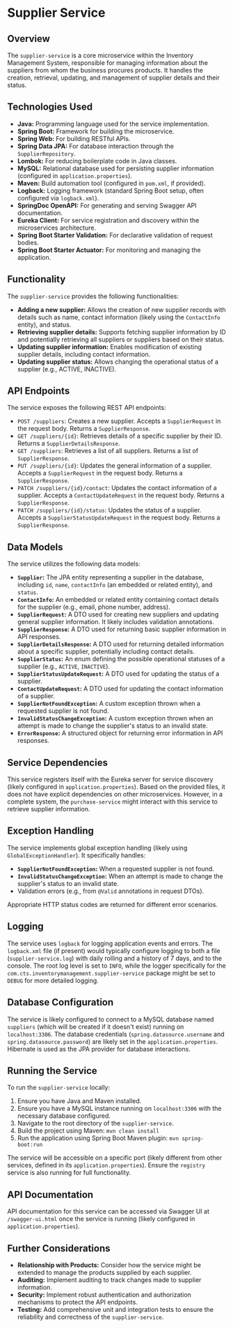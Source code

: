 # Supplier Service

## Overview

The `supplier-service` is a core microservice within the Inventory Management System, responsible for managing information about the suppliers from whom the business procures products. It handles the creation, retrieval, updating, and management of supplier details and their status.

## Technologies Used

* **Java:** Programming language used for the service implementation.
* **Spring Boot:** Framework for building the microservice.
* **Spring Web:** For building RESTful APIs.
* **Spring Data JPA:** For database interaction through the `SupplierRepository`.
* **Lombok:** For reducing boilerplate code in Java classes.
* **MySQL:** Relational database used for persisting supplier information (configured in `application.properties`).
* **Maven:** Build automation tool (configured in `pom.xml`, if provided).
* **Logback:** Logging framework (standard Spring Boot setup, often configured via `logback.xml`).
* **SpringDoc OpenAPI:** For generating and serving Swagger API documentation.
* **Eureka Client:** For service registration and discovery within the microservices architecture.
* **Spring Boot Starter Validation:** For declarative validation of request bodies.
* **Spring Boot Starter Actuator:** For monitoring and managing the application.

## Functionality

The `supplier-service` provides the following functionalities:

* **Adding a new supplier:** Allows the creation of new supplier records with details such as name, contact information (likely using the `ContactInfo` entity), and status.
* **Retrieving supplier details:** Supports fetching supplier information by ID and potentially retrieving all suppliers or suppliers based on their status.
* **Updating supplier information:** Enables modification of existing supplier details, including contact information.
* **Updating supplier status:** Allows changing the operational status of a supplier (e.g., ACTIVE, INACTIVE).

## API Endpoints

The service exposes the following REST API endpoints:

* `POST /suppliers`: Creates a new supplier. Accepts a `SupplierRequest` in the request body. Returns a `SupplierResponse`.
* `GET /suppliers/{id}`: Retrieves details of a specific supplier by their ID. Returns a `SupplierDetailsResponse`.
* `GET /suppliers`: Retrieves a list of all suppliers. Returns a list of `SupplierResponse`.
* `PUT /suppliers/{id}`: Updates the general information of a supplier. Accepts a `SupplierRequest` in the request body. Returns a `SupplierResponse`.
* `PATCH /suppliers/{id}/contact`: Updates the contact information of a supplier. Accepts a `ContactUpdateRequest` in the request body. Returns a `SupplierResponse`.
* `PATCH /suppliers/{id}/status`: Updates the status of a supplier. Accepts a `SupplierStatusUpdateRequest` in the request body. Returns a `SupplierResponse`.

## Data Models

The service utilizes the following data models:

* **`Supplier`:** The JPA entity representing a supplier in the database, including `id`, `name`, `contactInfo` (an embedded or related entity), and `status`.
* **`ContactInfo`:** An embedded or related entity containing contact details for the supplier (e.g., email, phone number, address).
* **`SupplierRequest`:** A DTO used for creating new suppliers and updating general supplier information. It likely includes validation annotations.
* **`SupplierResponse`:** A DTO used for returning basic supplier information in API responses.
* **`SupplierDetailsResponse`:** A DTO used for returning detailed information about a specific supplier, potentially including contact details.
* **`SupplierStatus`:** An enum defining the possible operational statuses of a supplier (e.g., `ACTIVE`, `INACTIVE`).
* **`SupplierStatusUpdateRequest`:** A DTO used for updating the status of a supplier.
* **`ContactUpdateRequest`:** A DTO used for updating the contact information of a supplier.
* **`SupplierNotFoundException`:** A custom exception thrown when a requested supplier is not found.
* **`InvalidStatusChangeException`:** A custom exception thrown when an attempt is made to change the supplier's status to an invalid state.
* **`ErrorResponse`:** A structured object for returning error information in API responses.

## Service Dependencies

This service registers itself with the Eureka server for service discovery (likely configured in `application.properties`). Based on the provided files, it does not have explicit dependencies on other microservices. However, in a complete system, the `purchase-service` might interact with this service to retrieve supplier information.

## Exception Handling

The service implements global exception handling (likely using `GlobalExceptionHandler`). It specifically handles:

* **`SupplierNotFoundException`:** When a requested supplier is not found.
* **`InvalidStatusChangeException`:** When an attempt is made to change the supplier's status to an invalid state.
* Validation errors (e.g., from `@Valid` annotations in request DTOs).

Appropriate HTTP status codes are returned for different error scenarios.

## Logging

The service uses `logback` for logging application events and errors. The `logback.xml` file (if present) would typically configure logging to both a file (`supplier-service.log`) with daily rolling and a history of 7 days, and to the console. The root log level is set to `INFO`, while the logger specifically for the `com.cts.inventorymanagement.supplier-service` package might be set to `DEBUG` for more detailed logging.

## Database Configuration

The service is likely configured to connect to a MySQL database named `suppliers` (which will be created if it doesn't exist) running on `localhost:3306`. The database credentials (`spring.datasource.username` and `spring.datasource.password`) are likely set in the `application.properties`. Hibernate is used as the JPA provider for database interactions.

## Running the Service

To run the `supplier-service` locally:

1.  Ensure you have Java and Maven installed.
2.  Ensure you have a MySQL instance running on `localhost:3306` with the necessary database configured.
3.  Navigate to the root directory of the `supplier-service`.
4.  Build the project using Maven: `mvn clean install`
5.  Run the application using Spring Boot Maven plugin: `mvn spring-boot:run`

The service will be accessible on a specific port (likely different from other services, defined in its `application.properties`). Ensure the `registry` service is also running for full functionality.

## API Documentation

API documentation for this service can be accessed via Swagger UI at `/swagger-ui.html` once the service is running (likely configured in `application.properties`).

## Further Considerations

* **Relationship with Products:** Consider how the service might be extended to manage the products supplied by each supplier.
* **Auditing:** Implement auditing to track changes made to supplier information.
* **Security:** Implement robust authentication and authorization mechanisms to protect the API endpoints.
* **Testing:** Add comprehensive unit and integration tests to ensure the reliability and correctness of the `supplier-service`.
